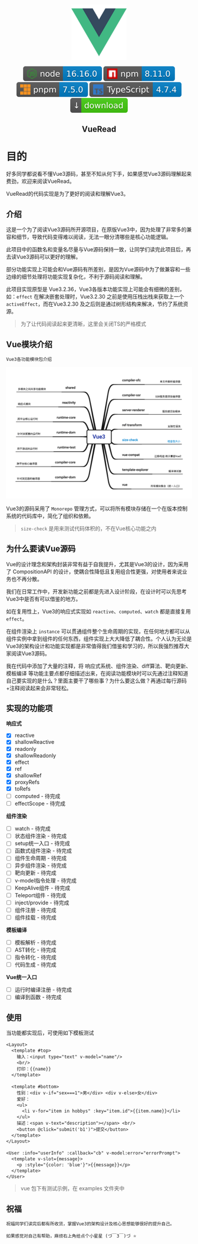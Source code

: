 <p align="center">
	<a href="https://cn.vuejs.org/">
	<img src="/assets/logo.svg" alt="Vue" width="150" />
	</a>
</p>
<p align="center">
	<a href="https://nodejs.org/dist/latest-v16.x/docs/api/"><img src="/assets/node-16.16.svg"/></a>
	<a href="https://docs.npmjs.com/"><img src="/assets/npm-8.11.svg"/></a>
	<a href="https://pnpm.io/motivation"><img src="/assets/pnpm-7.5.svg"/></a>
	<a href="https://www.typescriptlang.org/docs/"><img src="/assets/typescript-4.7.svg"/></a>
	<a href="https://github.com/LinhaiSuccess/vue-read/archive/refs/heads/main.zip"><img src="/assets/download.svg"/></a>
</p>
<h2 align="center">VueRead</h2>

# 目的

好多同学都说看不懂Vue3源码，甚至不知从何下手，如果感觉Vue3源码理解起来费劲，欢迎来阅读VueRead。

VueRead的代码实现是为了更好的阅读和理解Vue3。

## 介绍

这是一个为了阅读Vue3源码所开源项目，在原版Vue3中，因为处理了非常多的兼容和细节，导致代码变得难以阅读，无法一眼分清哪些是核心功能逻辑。

此项目中的函数名和变量名尽量与Vue源码保持一致，让同学们读完此项目后，再去读Vue3源码可以更好的理解。

部分功能实现上可能会和Vue源码有所差别，是因为Vue源码中为了做兼容和一些边缘的细节处理将功能实现复杂化，不利于源码阅读和理解。

此项目实现原型是 Vue3.2.36，Vue3各版本功能实现上可能会有细微的差别，如：`effect` 在解决嵌套处理时，Vue3.2.30 之前是使用压栈出栈来获取上一个 `activeEffect`，而在Vue3.2.30 及之后则是通过树形结构来解决，节约了系统资源。

> 为了让代码阅读起来更清晰，这里会关闭TS的严格模式

## Vue模块介绍

`Vue3各功能模块包介绍`

<p align="center">
	<img alt="vue3" src="/assets/vue3.png"/>
</p>

Vue3的源码采用了 `Monorepo` 管理方式，可以将所有模块存储在一个在版本控制系统的代码库中，简化了组织和依赖。

> `size-check` 是用来测试代码体积的，不在Vue核心功能之内

## 为什么要读Vue源码

Vue的设计理念和架构封装非常有益于自我提升，尤其是Vue3的设计，因为采用了 CompositionAPI 的设计，使耦合性降低且复用组合性更强，对使用者来说业务也不再分散。

我们在日常工作中，开发新功能之前都是先进入设计阶段，在设计时可以先思考Vue3中是否有可以借鉴的地方。

如在复用性上，Vue3的响应式实现如 `reactive`、`computed`、`watch` 都是直接复用 `effect`。

在组件渲染上 `instance` 可以贯通组件整个生命周期的实现，在任何地方都可以从组件实例中拿到组件的任何东西，组件实现上大大降低了耦合性。个人认为无论是Vue3的架构设计和功能实现都是非常值得我们借鉴和学习的，所以我强烈推荐大家阅读Vue3源码。

我在代码中添加了大量的注释，将 响应式系统、组件渲染、diff算法、靶向更新、模板编译 等功能主要点都仔细描述出来，在阅读功能模块时可以先通过注释知道自己要实现的是什么？里面主要干了哪些事？为什么要这么做？再通过每行源码+注释阅读起来会非常轻松。

## 实现的功能项

**响应式**

- [x] reactive
- [x] shallowReactive
- [x] readonly
- [x] shallowReadonly
- [x] effect
- [x] ref
- [x] shallowRef
- [x] proxyRefs
- [x] toRefs
- [ ] computed - 待完成
- [ ] effectScope - 待完成

**组件渲染**

- [ ] watch - 待完成
- [ ] 状态组件渲染 - 待完成
- [ ] setup统一入口 - 待完成
- [ ] 函数式组件渲染 - 待完成
- [ ] 组件生命周期 - 待完成
- [ ] 异步组件渲染 - 待完成
- [ ] 靶向更新 - 待完成
- [ ] v-model指令处理 - 待完成
- [ ] KeepAlive组件 - 待完成
- [ ] Teleport组件 - 待完成
- [ ] inject/provide - 待完成
- [ ] 组件注册 - 待完成
- [ ] 组件挂载 - 待完成

**模板编译**

- [ ] 模板解析 - 待完成
- [ ] AST转化 - 待完成
- [ ] 指令转化 - 待完成
- [ ] 代码生成 - 待完成

**Vue统一入口**

- [ ] 运行时编译注册 - 待完成
- [ ] 编译到函数 - 待完成

## 使用

当功能都实现后，可使用如下模板测试

```vue
<Layout>
  <template #top>
    输入：<input type="text" v-model="name"/>
    <br/>
    打印：{{name}}
  </template>
  
  <template #bottom>
    性别：<div v-if="sex===1">男</div> <div v-else>女</div>
    爱好：
    <ul>
      <li v-for="item in hobbys" :key="item.id">{{item.name}}</li>
    </ul>
    描述：<span v-text="description"></span> <br/>
    <button @click="submit('b1')">提交</button>
  </template>
</Layout>

<User :info="userInfo" :callback="cb" v-model:error="errorPrompt">
  <template v-slot={message}>
    <p :style="{color: 'blue'}">{{message}}</p>
  </template>
</User>
```

> vue 包下有测试示例，在 examples 文件夹中

## 祝福

	祝福同学们读完后都有所收货，掌握Vue3的架构设计及核心思想能够很好的提升自己。
	
	如果感觉对自己有帮助，麻烦右上角给点个小星星 (づ￣3￣)づ ⭐️
